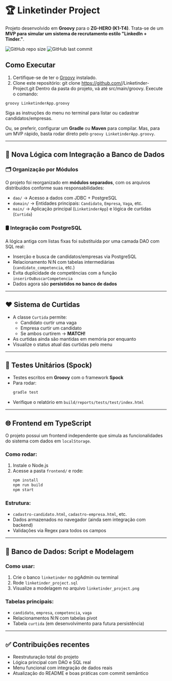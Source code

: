 
# 🏆 Linketinder Project 

Projeto desenvolvido em **Groovy** para o **ZG-HERO (K1-T4)**. Trata-se de um **MVP para simular um sistema de recrutamento estilo "LinkedIn + Tinder."**.

![GitHub repo size](https://img.shields.io/github/repo-size/MarceloRoner/Linketinder-Project)
![GitHub last commit](https://img.shields.io/github/last-commit/MarceloRoner/Linketinder-Project)

## Como Executar
1. Certifique-se de ter o [Groovy](https://groovy-lang.org/) instalado.
2. Clone este repositório:
   git clone https://github.com/<seu-usuario>/Linketinder-Project.git
Dentro da pasta do projeto, vá até src/main/groovy.
Execute o comando:

```
groovy LinketinderApp.groovy
```

Siga as instruções do menu no terminal para listar ou cadastrar candidatos/empresas.

Ou, se preferir, configurar um **Gradle** ou **Maven** para compilar. Mas, para um MVP rápido, basta rodar direto pelo `groovy LinketinderApp.groovy`.

---

## 🔄 Nova Lógica com Integração a Banco de Dados

### 🗂️ Organização por Módulos

O projeto foi reorganizado em **módulos separados**, com os arquivos distribuídos conforme suas responsabilidades:

- `dao/` → Acesso a dados com JDBC + PostgreSQL
- `domain/` → Entidades principais: `Candidato`, `Empresa`, `Vaga`, etc.
- `main/` → Aplicação principal (`LinketinderApp`) e lógica de curtidas (`Curtida`)

### 🛢️ Integração com PostgreSQL

A lógica antiga com listas fixas foi substituída por uma camada DAO com SQL real:

- Inserção e busca de candidatos/empresas via PostgreSQL
- Relacionamento N:N com tabelas intermediárias (`candidato_competencia`, etc.)
- Evita duplicidade de competências com a função `inserirOuBuscarCompetencia`
- Dados agora são **persistidos no banco de dados**

---

## ❤️ Sistema de Curtidas

- A classe `Curtida` permite:
  - Candidato curtir uma vaga
  - Empresa curtir um candidato
  - Se ambos curtirem → **MATCH!**
- As curtidas ainda são mantidas em memória por enquanto
- Visualize o status atual das curtidas pelo menu

---

## 🧪 Testes Unitários (Spock)

- Testes escritos em **Groovy** com o framework **Spock**
- Para rodar:
  ```bash
  gradle test
  ```
- Verifique o relatório em `build/reports/tests/test/index.html`

---

## 🌐 Frontend em TypeScript

O projeto possui um frontend independente que simula as funcionalidades do sistema com dados em `localStorage`.

### Como rodar:

1. Instale o Node.js
2. Acesse a pasta `frontend/` e rode:
   ```bash
   npm install
   npm run build
   npm start
   ```

### Estrutura:

- `cadastro-candidato.html`, `cadastro-empresa.html`, etc.
- Dados armazenados no navegador (ainda sem integração com backend)
- Validações via Regex para todos os campos

---

## 🧮 Banco de Dados: Script e Modelagem

### Como usar:
1. Crie o banco `linketinder` no pgAdmin ou terminal
2. Rode `linketinder_project.sql`
3. Visualize a modelagem no arquivo `linketinder_project.png`

### Tabelas principais:
- `candidato`, `empresa`, `competencia`, `vaga`
- Relacionamentos N:N com tabelas pivot
- Tabela `curtida` (em desenvolvimento para futura persistência)

---

## ✅ Contribuições recentes

- Reestruturação total do projeto
- Lógica principal com DAO e SQL real
- Menu funcional com integração de dados reais
- Atualização do README e boas práticas com commit semântico
